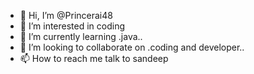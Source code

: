 - 👋 Hi, I’m @Princerai48
- 👀 I’m interested in coding
- 🌱 I’m currently learning .java..
- 💞️ I’m looking to collaborate on .coding and developer..
- 📫 How to reach me talk to sandeep

<!---
Princerai48/Princerai48 is a ✨ special ✨ repository because its `README.md` (this file) appears on your GitHub profile.
You can click the Preview link to take a look at your changes.
--->
